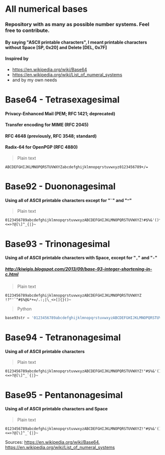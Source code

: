 # All numerical bases
### Repository with as many as possible number systems. Feel free to contribute.
#### By saying "ASCII printable characters", I meant printable characters without Space [SP, 0x20] and Delete [DEL, 0x7F]
#### Inspired by
 * https://en.wikipedia.org/wiki/Base64
 * https://en.wikipedia.org/wiki/List_of_numeral_systems
 * and by my own needs
# Base64 - Tetrasexagesimal
#### Privacy-Enhanced Mail (PEM; RFC 1421; deprecated)
#### Transfer encoding for MIME (RFC 2045)
#### RFC 4648 (previously, RFC 3548; standard)
#### Radix-64 for OpenPGP (RFC 4880)
> Plain text
```
ABCDEFGHIJKLMNOPQRSTUVWXYZabcdefghijklmnopqrstuvwxyz0123456789+/=
```

# Base92 - Duononagesimal
#### Using all of ASCII printable characters except for "`` ` ``" and "`"`"
> Plain text
```
0123456789abcdefghijklmnopqrstuvwxyzABCDEFGHIJKLMNOPQRSTUVWXYZ!#$%&'()*+,-./:;<=>?@[\]^_{|}~ 
```
# Base93 - Trinonagesimal
#### Using all of ASCII printable characters with Space, except for "`,`" and "`-`"
##### http://kiwigis.blogspot.com/2013/09/base-93-integer-shortening-in-c.html
> Plain text
```
0123456789abcdefghijklmnopqrstuvwxyzABCDEFGHIJKLMNOPQRSTUVWXYZ !?"'`^#$%@&*+=/.:;|\_<>[]{}()~
```
> Python
```python
base93str = '0123456789abcdefghijklmnopqrstuvwxyzABCDEFGHIJKLMNOPQRSTUVWXYZ !?"\'`^#$%@&*+=/.:;|\_<>[]{}()~'
```
# Base94 - Tetranonagesimal
#### Using all of ASCII printable characters
> Plain text
```
0123456789abcdefghijklmnopqrstuvwxyzABCDEFGHIJKLMNOPQRSTUVWXYZ!"#$%&'()*+,-./:;<=>?@[\]^_`{|}~
```
# Base95 - Pentanonagesimal
#### Using all of ASCII printable characters and Space
> Plain text
```
0123456789abcdefghijklmnopqrstuvwxyzABCDEFGHIJKLMNOPQRSTUVWXYZ!"#$%&'()*+,-./:;<=>?@[\]^_`{|}~ 
```


Sources:
https://en.wikipedia.org/wiki/Base64, https://en.wikipedia.org/wiki/List_of_numeral_systems